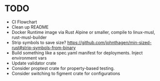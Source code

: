 # TODO

- CI Flowchart
- Clean up README
- Docker Runtime image via Rust Alpine or smaller, compile to linux-musl, rust-musl-builder
- Strip symbols to save size? <https://github.com/johnthagen/min-sized-rust#strip-symbols-from-binary>
- Build something like a spec.yaml manifest for deployments. Inject environment vars
- Update validator crate
- Consider proptest crate for property-based testing.
- Consider switching to figment crate for configurations
